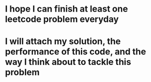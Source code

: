 # I hope I can finish at least one leetcode problem everyday
# I will attach my solution, the performance of this code, and the way I think about to tackle this problem
